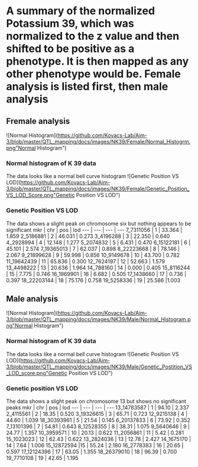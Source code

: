 # A summary of the normalized Potassium 39, which was normalized to the z value and then shifted to be positive as a phenotype. It is then mapped as any other phenotype would be. Female analysis is listed first, then male analysis 
## Fremale analysis 
![Normal Histogram](https://github.com/Kovacs-Lab/Aim-3/blob/master/QTL_mapping/docs/images/NK39/Female/Normal_Histogrm.png"Normal Histogram")
### Normal histogram of K 39 data 
The data looks like a normal bell curve histogram
![Genetic Position VS LOD](https://github.com/Kovacs-Lab/Aim-3/blob/master/QTL_mapping/docs/images/NK39/Female/Genetic_Position_VS_LOD_Score.png"Genetic Position VS LOD")
### Genetic Position VS LOD
The data shows a slight peak on chromosome six but nothing appears to be significant
mkr | chr | pos | lod 
--- | --- | --- | ---
7_7311056 | 1 | 33.364 | 1.859 
2_5186881 | 2 | 46.031 | 0.273 
3_4196288 | 3 | 22.350 | 0.640 
4_2928994 | 4 | 12.148 | 1.277 
5_2074832 | 5 | 6.431 | 0.470 
6_15122181 | 6 | 45.101 | 2.574 
7_19365013 | 7 | 62.037 | 0.898 
8_22223668 | 8 | 78.146 | 2.067 
9_21899628 | 9 | 59.998 | 0.856 
10_9149678 | 10 | 43.700 | 0.782 
11_19642439 | 11 | 65.836 | 0.300 
12_7624197 | 12 | 52.663 | 1.579 
13_4498222 | 13 | 20.636 | 1.964 
14_788160 | 14 | 0.000 | 0.405 
15_8116244 | 15 | 7.775 | 0.746 
16_1969901 | 16 | 6.682 | 0.505 
17_1438660 | 17 | 0.736 | 0.397 
18_22203144 | 18 | 75.176 | 0.758 
19_5258336 | 19 | 25.586 |1.003 
## Male analysis 
![Normal Histogram](https://github.com/Kovacs-Lab/Aim-3/blob/master/QTL_mapping/docs/images/NK39/Male/Normal_Histogram.png"Normal Histogram")
### Normal histogram of K 39 data
The data looks like a normal bell curve histogram
![Genetic Position VS LOD](https://github.com/Kovacs-Lab/Aim-3/blob/master/QTL_mapping/docs/images/NK39/Male/Genetic_Postition_VS_LOD_score.png"Genetic Position VS LOD")
### Genetic position VS LOD 
The data shows a slight peak on chromosome 13 but shows no significant peaks
mkr | chr | pos | lod 
--- | --- | --- | ---
13_14783587 | 1 | 94.10 | 2.337 
2_4115561 | 2 | 18.35 | 0.520 
3_19326615 | 3 | 65.71 | 0.723 
12_9215138 | 4 | 44.60 | 1.039 
18_30393961 | 5 | 21.54 | 0.145 
6_20137833 | 6 | 73.92 | 0.352 
7_13101396 | 7 | 54.81 | 0.643 
8_12528355 | 8 | 38.31 | 1.075 
9_5640646 | 9 | 24.77 | 1.357 
10_3959571 | 10 | 20.13 | 0.622 
11_2056861 | 11 | 5.42 | 0.281 
15_1023023 | 12 | 62.43 | 0.622 
13_2824036 | 13 | 12.78 | 2.427 
14_1675170 | 14 | 7.64 | 1.006 
15_12872594 |15 | 55.24 | 2.180 
16_2778383 | 16 | 20.65 | 0.597 
17_12124396 | 17 | 63.05 | 1.355 
18_26379010 | 18 | 96.39 | 0.700 
19_7710108 | 19 | 42.65 | 1.195 
